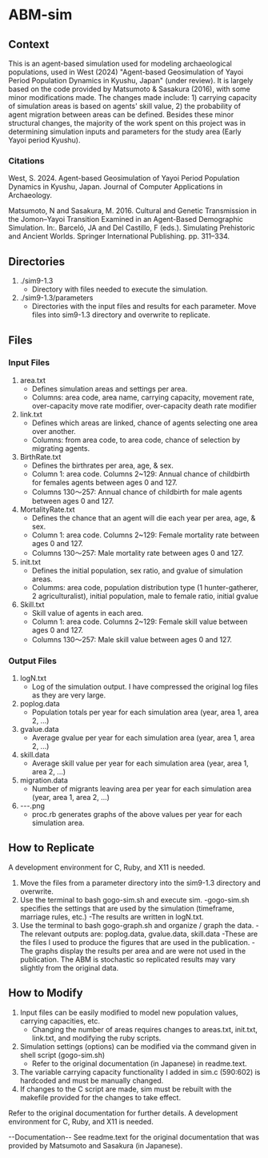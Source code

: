# ABM-sim
## Context
This is an agent-based simulation used for modeling archaeological populations, used in West (2024) "Agent-based Geosimulation of Yayoi Period Population Dynamics in Kyushu, Japan" (under review). It is largely based on the code provided by Matsumoto & Sasakura (2016), with some minor modifications made. The changes made include: 1) carrying capacity of simulation areas is based on agents' skill value, 2) the probability of agent migration between areas can be defined. Besides these minor structural changes, the majority of the work spent on this project was in determining simulation inputs and parameters for the study area (Early Yayoi period Kyushu).

### Citations
West, S. 2024. Agent-based Geosimulation of Yayoi Period Population Dynamics in Kyushu, Japan. Journal of Computer Applications in Archaeology.

Matsumoto, N and Sasakura, M. 2016. Cultural and Genetic Transmission in the Jomon–Yayoi Transition Examined in an Agent-Based Demographic Simulation. In:. Barceló, JA and Del Castillo, F (eds.). Simulating Prehistoric and Ancient Worlds. Springer International Publishing. pp. 311–334.

## Directories
 1. ./sim9-1.3
    - Directory with files needed to execute the simulation.
 3. ./sim9-1.3/parameters
    - Directories with the input files and results for each parameter. Move files into sim9-1.3 directory and overwrite to replicate.

## Files
### Input Files
 1. area.txt
    - Defines simulation areas and settings per area.
    - Columns: area code, area name, carrying capacity, movement rate, over-capacity move rate modifier, over-capacity death rate modifier
 2. link.txt
    - Defines which areas are linked, chance of agents selecting one area over another.
    - Columns: from area code, to area code, chance of selection by migrating agents.
 3. BirthRate.txt
    - Defines the birthrates per area, age, & sex.
    - Column 1: area code. Columns 2~129: Annual chance of childbirth for females agents between ages 0 and 127.
    - Columns 130〜257: Annual chance of childbirth for male agents between ages 0 and 127.
 4. MortalityRate.txt
    - Defines the chance that an agent will die each year per area, age, & sex.
    - Column 1: area code. Columns 2~129: Female mortality rate between ages 0 and 127.
    - Columns 130〜257: Male mortality rate between ages 0 and 127.
 5. init.txt
    - Defines the initial population, sex ratio, and gvalue of simulation areas.
    - Columms: area code, population distribution type (1 hunter-gatherer, 2 agriculturalist), initial population, male to female ratio, initial gvalue
 6. Skill.txt
    - Skill value of agents in each areɑ.
    - Column 1: area code. Columns 2~129: Female skill value between ages 0 and 127.
    - Columns 130〜257: Male skill value between ages 0 and 127.

### Output Files
 1. logN.txt
    - Log of the simulation output. I have compressed the original log files as they are very large.
 2. poplog.data
    - Population totals per year for each simulation area (year, area 1, area 2, ...)
 3. gvalue.data
    - Average gvalue per year for each simulation area (year, area 1, area 2, ...)
 4. skill.data
    - Average skill value per year for each simulation area (year, area 1, area 2, ...)
 5. migration.data
    - Number of migrants leaving area per year for each simulation area (year, area 1, area 2, ...)
 6. ---.png
    - proc.rb generates graphs of the above values per year for each simulation area.

## How to Replicate
A development environment for C, Ruby, and X11 is needed.
1. Move the files from a parameter directory into the sim9-1.3 directory and overwrite.
2. Use the terminal to bash gogo-sim.sh and execute sim. 
	-gogo-sim.sh specifies the settings that are used by the simulation (timeframe, marriage rules, etc.)
	-The results are written in logN.txt.
3. Use the terminal to bash gogo-graph.sh and organize / graph the data.
	-The relevant outputs are: poplog.data, gvalue.data, skill.data
	-These are the files I used to produce the figures that are used in the publication.
	-The graphs display the results per area and are were not used in the publication.
The ABM is stochastic so replicated results may vary slightly from the original data.

## How to Modify
 1. Input files can be easily modified to model new population values, carrying capacities, etc.
    - Changing the number of areas requires changes to areas.txt, init.txt, link.txt, and modifying the ruby scripts.
 2. Simulation settings (options) can be modified via the command given in shell script (gogo-sim.sh)
    - Refer to the original documentation (in Japanese) in readme.text.
 3. The variable carrying capacity functionality I added in sim.c (590:602) is hardcoded and must be manually changed.
 4. If changes to the C script are made, sim must be rebuilt with the makefile provided for the changes to take effect.

Refer to the original documentation for further details. A development environment for C, Ruby, and X11 is needed.

--Documentation--
See readme.text for the original documentation that was provided by Matsumoto and Sasakura (in Japanese).
